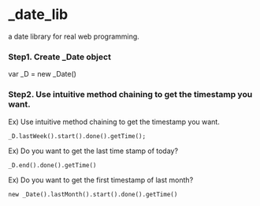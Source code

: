 # _date_lib
a date library for real web programming.

### Step1. Create _Date object

var _D = new _Date()

### Step2. Use intuitive method chaining to get the timestamp you want.

Ex) Use intuitive method chaining to get the timestamp you want.

```_D.lastWeek().start().done().getTime();```

Ex) Do you want to get the last time stamp of today?

``` _D.end().done().getTime() ```

Ex) Do you want to get the first timestamp of last month?

``` new _Date().lastMonth().start().done().getTime() ```
